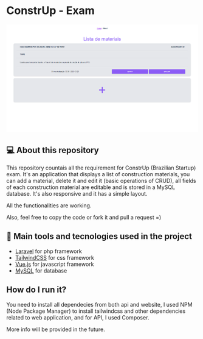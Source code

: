 # ConstrUp - Exam

<p align="center">
  <img src="https://raw.githubusercontent.com/abehidek/construp-exam/main/public/Home.png" alt="Home" />
</p>

## 💻 About this repository

This repository countais all the requirement for ConstrUp (Brazilian Startup) exam.
It's an application that displays a list of construction materials, you can add a material, delete it and edit it (basic operations of CRUD), all fields of each construction material are editable and is stored in a MySQL database.
It's also responsive and it has a simple layout.

All the functionalities are working.

Also, feel free to copy the code or fork it and pull a request =)

## 🔧 Main tools and tecnologies used in the project

- [Laravel](https://laravel.com/) for php framework
- [TailwindCSS](http://tailwindcss.com/) for css framework
- [Vue.js](https://vuejs.org/) for javascript framework
- [MySQL](https://www.mysql.com/) for database

## How do I run it?

You need to install all dependecies from both api and website, I used NPM (Node Package Manager) to install tailwindcss and other dependencies related to web application, and for API, I used Composer.

More info will be provided in the future.
